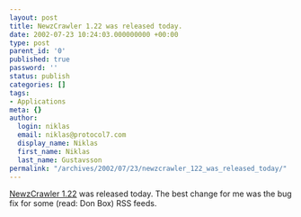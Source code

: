 ```yaml
---
layout: post
title: NewzCrawler 1.22 was released today.
date: 2002-07-23 10:24:03.000000000 +00:00
type: post
parent_id: '0'
published: true
password: ''
status: publish
categories: []
tags:
- Applications
meta: {}
author:
  login: niklas
  email: niklas@protocol7.com
  display_name: Niklas
  first_name: Niklas
  last_name: Gustavsson
permalink: "/archives/2002/07/23/newzcrawler_122_was_released_today/"
---
```

[NewzCrawler 1.22](http://www.newzcrawler.com/) was released today. The best change for me was the bug fix for some (read: Don Box) RSS feeds.

